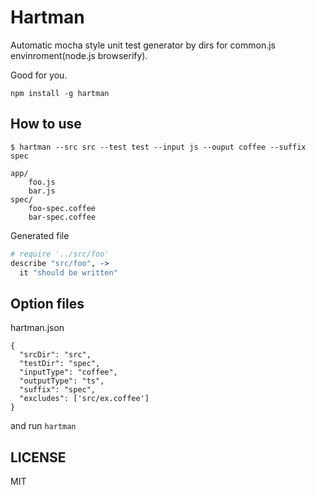 # Hartman

Automatic mocha style unit test generator by dirs for common.js envinroment(node.js browserify).

Good for you.

```
npm install -g hartman
```

## How to use

```
$ hartman --src src --test test --input js --ouput coffee --suffix spec
```

```
app/
	foo.js
	bar.js
spec/
	foo-spec.coffee
	bar-spec.coffee
```

Generated file

```coffee
# require '../src/foo'
describe "src/foo", ->
  it "should be written"
```

## Option files

hartman.json
```
{
  "srcDir": "src",
  "testDir": "spec",
  "inputType": "coffee",
  "outputType": "ts",
  "suffix": "spec",
  "excludes": ['src/ex.coffee']
}
```

and run `hartman`

## LICENSE

MIT
